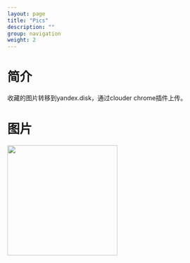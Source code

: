 ```yaml
---
layout: page
title: "Pics"
description: ""
group: navigation
weight: 2
---
```

<style>
img {
width:250px;}
</style>
# 简介 
收藏的图片转移到yandex.disk，通过clouder chrome插件上传。
# 图片
![](https://p1.ssl.qhimg.com/t0192c9e40e207d972d.png)
